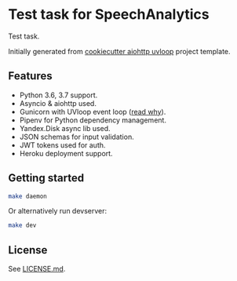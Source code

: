 # Test task for SpeechAnalytics

Test task.

Initially generated from [cookiecutter aiohttp uvloop](https://github.com/osminogin/cookiecutter-aiohttp-uvloop) project template.

## Features

- Python 3.6, 3.7 support.
- Asyncio & aiohttp used.
- Gunicorn with UVloop event loop ([read why](http://magic.io/blog/uvloop-blazing-fast-python-networking/)).
- Pipenv for Python dependency management.
- Yandex.Disk async lib used.
- JSON schemas for input validation.
- JWT tokens used for auth.
- Heroku deployment support.

## Getting started

```bash
make daemon
```

Or alternatively run devserver:

```bash
make dev
```

## License

See [LICENSE.md](https://github.com/osminogin/cookiecutter-aiohttp-helm/blob/master/LICENSE.md).
